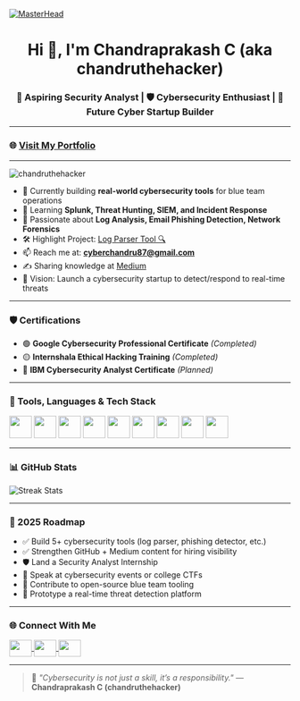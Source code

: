[![MasterHead](https://firebasestorage.googleapis.com/v0/b/flexi-coding.appspot.com/o/dempgi7-520f8d5f-63d4-4453-8822-dbc149ae27f8.gif?alt=media&token=91c0c7b2-93c3-4029-b011-1a8703c5730d)](https://chandruthehacker.github.io/portfolio/)

<h1 align="center">Hi 👋, I'm Chandraprakash C (aka chandruthehacker)</h1>
<h3 align="center">🔐 Aspiring Security Analyst | 🛡️ Cybersecurity Enthusiast | 🚀 Future Cyber Startup Builder</h3>

---

### 🌐 [Visit My Portfolio](https://chandruthehacker.github.io/)

---

<p align="left">
  <img src="https://komarev.com/ghpvc/?username=chandruthehacker&label=Profile%20views&color=0e75b6&style=flat" alt="chandruthehacker" />
</p>

- 🔭 Currently building **real-world cybersecurity tools** for blue team operations  
- 🌱 Learning **Splunk, Threat Hunting, SIEM, and Incident Response**  
- 🧠 Passionate about **Log Analysis, Email Phishing Detection, Network Forensics**  
- 🛠️ Highlight Project: [Log Parser Tool 🔍](https://github.com/chandruthehacker/log-parser)  
- 📫 Reach me at: **cyberchandru87@gmail.com**  
- ✍️ Sharing knowledge at [Medium](https://medium.com/@cyberchandru87)  
- 🎯 Vision: Launch a cybersecurity startup to detect/respond to real-time threats  

---

### 🛡️ Certifications

- 🟢 **Google Cybersecurity Professional Certificate** *(Completed)*  
- 🟡 **Internshala Ethical Hacking Training** *(Completed)*  
- 🔵 **IBM Cybersecurity Analyst Certificate** *(Planned)*

---

### 🧰 Tools, Languages & Tech Stack

<p align="left">
  <img src="https://cdn.jsdelivr.net/gh/devicons/devicon/icons/python/python-original.svg" width="40" height="40"/>
  <img src="https://cdn.jsdelivr.net/gh/devicons/devicon/icons/linux/linux-original.svg" width="40" height="40"/>
  <img src="https://cdn.jsdelivr.net/gh/devicons/devicon/icons/bash/bash-original.svg" width="40" height="40"/>
  <img src="https://cdn.jsdelivr.net/gh/devicons/devicon/icons/mysql/mysql-original.svg" width="40" height="40"/>
  <img src="https://cdn.jsdelivr.net/gh/devicons/devicon/icons/git/git-original.svg" width="40" height="40"/>
  <img src="https://www.vectorlogo.zone/logos/w3_html5/w3_html5-icon.svg" width="40" height="40"/>
  <img src="https://www.vectorlogo.zone/logos/w3_css/w3_css-icon.svg" width="40" height="40"/>
  <img src="https://www.vectorlogo.zone/logos/wireshark/wireshark-icon.svg" width="40" height="40"/>
  <img src="https://www.vectorlogo.zone/logos/nmap/nmap-icon.svg" width="40" height="40"/>
</p>

---

### 📊 GitHub Stats

<p>
  <img align="center" src="https://github-readme-streak-stats.herokuapp.com/?user=chandruthehacker&theme=tokyonight" alt="Streak Stats" />
</p>

---

### 🎯 2025 Roadmap

- ✅ Build 5+ cybersecurity tools (log parser, phishing detector, etc.)  
- ✅ Strengthen GitHub + Medium content for hiring visibility  
- 🛡️ Land a Security Analyst Internship  
- 🎤 Speak at cybersecurity events or college CTFs  
- 🔧 Contribute to open-source blue team tooling  
- 🚀 Prototype a real-time threat detection platform  

---

### 🌐 Connect With Me

<p align="left">
  <a href="https://linkedin.com/in/chandraprakash87" target="blank">
    <img align="center" src="https://raw.githubusercontent.com/rahuldkjain/github-profile-readme-generator/master/src/images/icons/Social/linked-in-alt.svg" height="30" width="40" />
  </a>
  <a href="https://medium.com/@cyberchandru87" target="blank">
    <img align="center" src="https://raw.githubusercontent.com/rahuldkjain/github-profile-readme-generator/master/src/images/icons/Social/medium.svg" height="30" width="40" />
  </a>
  <a href="https://www.instagram.com/chandru_the_hacker" target="blank">
    <img align="center" src="https://raw.githubusercontent.com/rahuldkjain/github-profile-readme-generator/master/src/images/icons/Social/instagram.svg" height="30" width="40" />
  </a>
</p>

---

> 🔐 *"Cybersecurity is not just a skill, it’s a responsibility."* — **Chandraprakash C (chandruthehacker)**
